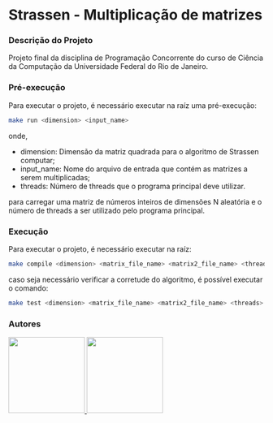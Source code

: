 # Strassen - Multiplicação de matrizes

### Descrição do Projeto
Projeto final da disciplina de Programação Concorrente do
curso de Ciência da Computação da Universidade Federal do Rio de Janeiro.

### Pré-execução
Para executar o projeto, é necessário executar na raíz uma pré-execução:
```bash
make run <dimension> <input_name>
```

onde,

- dimension: Dimensão da matriz quadrada para o algoritmo de Strassen computar;
- input_name: Nome do arquivo de entrada que contém as matrizes a serem multiplicadas;
- threads: Número de threads que o programa principal deve utilizar.

para carregar uma matriz de números inteiros de dimensões N aleatória e o número de threads a ser utilizado pelo programa principal.


### Execução
Para executar o projeto, é necessário executar na raíz:

```bash
make compile <dimension> <matrix_file_name> <matrix2_file_name> <threads>
```

caso seja necessário verificar a corretude do algoritmo, é possível executar o comando:
```bash
make test <dimension> <matrix_file_name> <matrix2_file_name> <threads>
```


### Autores

<a href="https://github.com/andradenathan">
    <img src="https://avatars.githubusercontent.com/u/42661561?v=4" width="150px"/>
</a>
<a href="https://github.com/mellaniepereira">
    <img src="https://avatars.githubusercontent.com/u/83502847?v=4" width="150px" />
</a>
